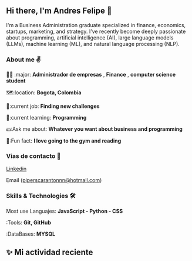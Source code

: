 ## Hi there, I'm Andres Felipe 👋

I'm a Business Administration graduate specialized in finance, economics, startups, marketing, and strategy. I’ve recently become deeply passionate about programming, artificial intelligence (AI), large language models (LLMs), machine learning (ML), and natural language processing (NLP).

### About me ✌
👨‍🎓 :major: **Administrador de empresas** , **Finance** , **computer science student**

🗺:location: **Bogota, Colombia**

🚀:current job: **Finding new challenges**

📖:current learning: **Programming**

💵:Ask me about: **Whatever you want about business and programming**

🤖:Fun fact: **I love going to the gym and reading**

### Vias de contacto 📱
[Linkedin](https://www.linkedin.com/in/andres-caranton-35b324302/)

Email (piperscarantonnn@hotmail.com)


### Skills & Technologies  🛠

Most use Languajes: **JavaScript - Python - CSS**

:Tools: **Git, GitHub**

:DataBases: **MYSQL**

## ✨ Mi actividad reciente

<!--RECENT_ACTIVITY:start-->
<!--RECENT_ACTIVITY:end-->

